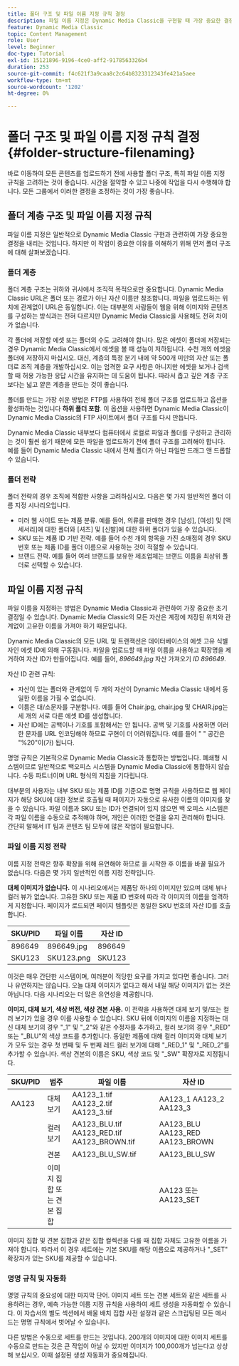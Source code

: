 ```yaml
---
title: 폴더 구조 및 파일 이름 지정 규칙 결정
description: 파일 이름 지정은 Dynamic Media Classic을 구현할 때 가장 중요한 결정을 내릴 수 있습니다. 폴더 구조도 마찬가지로 중요합니다. 폴더 구조 및 파일 이름을 사용하는 것이 중요하고 가능한 접근 방식에 대해 알아봅니다.
feature: Dynamic Media Classic
topic: Content Management
role: User
level: Beginner
doc-type: Tutorial
exl-id: 15121896-9196-4ce0-aff2-9178563326b4
duration: 253
source-git-commit: f4c621f3a9caa8c2c64b8323312343fe421a5aee
workflow-type: tm+mt
source-wordcount: '1202'
ht-degree: 0%

---
```


# 폴더 구조 및 파일 이름 지정 규칙 결정 {#folder-structure-filenaming}

바로 이동하여 모든 콘텐츠를 업로드하기 전에 사용할 폴더 구조, 특히 파일 이름 지정 규칙을 고려하는 것이 좋습니다. 시간을 절약할 수 있고 나중에 작업을 다시 수행해야 합니다. 모든 그룹에서 이러한 결정을 조정하는 것이 가장 좋습니다.

## 폴더 계층 구조 및 파일 이름 지정 규칙

파일 이름 지정은 일반적으로 Dynamic Media Classic 구현과 관련하여 가장 중요한 결정을 내리는 것입니다. 하지만 이 작업이 중요한 이유를 이해하기 위해 먼저 폴더 구조에 대해 살펴보겠습니다.

### 폴더 계층

폴더 계층 구조는 귀하와 귀사에서 조직적 목적으로만 중요합니다. Dynamic Media Classic URL은 폴더 또는 경로가 아닌 자산 이름만 참조합니다. 파일을 업로드하는 위치에 관계없이 URL은 동일합니다. 이는 대부분의 사람들이 웹을 위해 이미지와 콘텐츠를 구성하는 방식과는 전혀 다르지만 Dynamic Media Classic을 사용해도 전혀 차이가 없습니다.

각 폴더에 저장할 에셋 또는 폴더의 수도 고려해야 합니다. 많은 에셋이 폴더에 저장되는 경우 Dynamic Media Classic에서 에셋을 볼 때 성능이 저하됩니다. 수천 개의 에셋을 폴더에 저장하지 마십시오. 대신, 계층의 특정 분기 내에 약 500개 미만의 자산 또는 폴더로 조직 계층을 개발하십시오. 이는 엄격한 요구 사항은 아니지만 에셋을 보거나 검색할 때 허용 가능한 응답 시간을 유지하는 데 도움이 됩니다. 따라서 좁고 깊은 계층 구조보다는 넓고 얕은 계층을 만드는 것이 좋습니다.

폴더를 만드는 가장 쉬운 방법은 FTP를 사용하여 전체 폴더 구조를 업로드하고 옵션을 활성화하는 것입니다 **하위 폴더 포함**. 이 옵션을 사용하면 Dynamic Media Classic이 Dynamic Media Classic의 FTP 사이트에서 폴더 구조를 다시 만듭니다.

Dynamic Media Classic 내부보다 컴퓨터에서 로컬로 파일과 폴더를 구성하고 관리하는 것이 훨씬 쉽기 때문에 모든 파일을 업로드하기 전에 폴더 구조를 고려해야 합니다. 예를 들어 Dynamic Media Classic 내에서 전체 폴더가 아닌 파일만 드래그 앤 드롭할 수 있습니다.

### 폴더 전략

폴더 전략의 경우 조직에 적합한 사항을 고려하십시오. 다음은 몇 가지 일반적인 폴더 이름 지정 시나리오입니다.

- 미러 웹 사이트 또는 제품 분류. 예를 들어, 의류를 판매한 경우 [남성], [여성] 및 [액세서리]에 대한 폴더와 [셔츠] 및 [신발]에 대한 하위 폴더가 있을 수 있습니다.
- SKU 또는 제품 ID 기반 전략. 예를 들어 수천 개의 항목을 가진 소매점의 경우 SKU 번호 또는 제품 ID를 폴더 이름으로 사용하는 것이 적절할 수 있습니다.
- 브랜드 전략. 예를 들어 여러 브랜드를 보유한 제조업체는 브랜드 이름을 최상위 폴더로 선택할 수 있습니다.

## 파일 이름 지정 규칙

파일 이름을 지정하는 방법은 Dynamic Media Classic과 관련하여 가장 중요한 초기 결정일 수 있습니다. Dynamic Media Classic의 모든 자산은 계정에 저장된 위치와 관계없이 고유한 이름을 가져야 하기 때문입니다.

Dynamic Media Classic의 모든 URL 및 트랜잭션은 데이터베이스의 에셋 고유 식별자인 에셋 ID에 의해 구동됩니다. 파일을 업로드할 때 파일 이름을 사용하고 확장명을 제거하여 자산 ID가 만들어집니다. 예를 들어, _896649.jpg_ 자산 가져오기 _ID 896649_.

자산 ID 관련 규칙:

- 자산이 있는 폴더와 관계없이 두 개의 자산이 Dynamic Media Classic 내에서 동일한 이름을 가질 수 없습니다.
- 이름은 대/소문자를 구분합니다. 예를 들어 Chair.jpg, chair.jpg 및 CHAIR.jpg는 세 개의 서로 다른 에셋 ID를 생성합니다.
- 자산 ID에는 공백이나 기호를 포함해서는 안 됩니다. 공백 및 기호를 사용하면 이러한 문자를 URL 인코딩해야 하므로 구현이 더 어려워집니다. 예를 들어 &quot; &quot; 공간은 &quot;%20&quot;이(가) 됩니다.

명명 규칙은 기본적으로 Dynamic Media Classic과 통합하는 방법입니다. 폐쇄형 시스템이므로 일반적으로 백오피스 시스템을 Dynamic Media Classic에 통합하지 않습니다. 수동 파트너이며 URL 형식의 지침을 기다립니다.

대부분의 사용자는 내부 SKU 또는 제품 ID를 기준으로 명명 규칙을 사용하므로 웹 페이지가 해당 SKU에 대한 정보로 호출될 때 페이지가 자동으로 유사한 이름의 이미지를 찾을 수 있습니다. 파일 이름과 SKU 또는 ID가 연결되어 있지 않으면 백 오피스 시스템은 각 파일 이름을 수동으로 추적해야 하며, 개인은 이러한 연결을 유지 관리해야 합니다. 간단히 말해서 IT 팀과 콘텐츠 팀 모두에 많은 작업이 필요합니다.

### 파일 이름 지정 전략

이름 지정 전략은 향후 확장을 위해 유연해야 하므로 을 시작한 후 이름을 바꿀 필요가 없습니다. 다음은 몇 가지 일반적인 이름 지정 전략입니다.

**대체 이미지가 없습니다.** 이 시나리오에서는 제품당 하나의 이미지만 있으며 대체 뷰나 컬러 뷰가 없습니다. 고유한 SKU 또는 제품 ID 번호에 따라 각 이미지의 이름을 엄격하게 지정합니다. 페이지가 로드되면 페이지 템플릿은 동일한 SKU 번호의 자산 ID를 호출합니다.

| SKU/PID | 파일 이름 | 자산 ID |
| ------- | ---------- | -------- |
| 896649 | 896649.jpg | 896649 |
| SKU123 | SKU123.png | SKU123 |

이것은 매우 간단한 시스템이며, 여러분이 적당한 요구를 가지고 있다면 좋습니다. 그러나 유연하지는 않습니다. 오늘 대체 이미지가 없다고 해서 내일 해당 이미지가 없는 것은 아닙니다. 다음 시나리오는 더 많은 유연성을 제공합니다.

**이미지, 대체 보기, 색상 버전, 색상 견본 사용.** 이 전략을 사용하면 대체 보기 및/또는 컬러 보기가 있을 경우 이를 사용할 수 있습니다. SKU 뒤에 이미지의 이름을 지정하는 대신 대체 보기의 경우 &quot;_1&quot; 및 &quot;_2&quot;와 같은 수정자를 추가하고, 컬러 보기의 경우 &quot;_RED&quot; 또는 &quot;_BLU&quot;의 색상 코드를 추가합니다. 동일한 제품에 대해 컬러 이미지와 대체 보기가 모두 있는 경우 첫 번째 및 두 번째 레드 컬러 보기에 대해 &quot;_RED_1&quot; 및 &quot;_RED_2&quot;를 추가할 수 있습니다. 색상 견본의 이름은 SKU, 색상 코드 및 &quot;_SW&quot; 확장자로 지정됩니다.

| SKU/PID | 범주 | 파일 이름 | 자산 ID |
| ------- | ----------------------- | ------------------------------------------- | ------------------------------- |
| AA123 | 대체 보기 | AA123_1.tif AA123_2.tif AA123_3.tif | AA123_1 AA123_2 AA123_3 |
|         | 컬러 보기 | AA123_BLU.tif AA123_RED.tif AA123_BROWN.tif | AA123_BLU AA123_RED AA123_BROWN |
|         | 견본 | AA123_BLU_SW.tif | AA123_BLU_SW |
|         | 이미지 집합 또는 견본 집합 |                                             | AA123 또는 AA123_SET | — |

이미지 집합 및 견본 집합과 같은 집합 컬렉션을 다룰 때 집합 자체도 고유한 이름을 가져야 합니다. 따라서 이 경우 세트에는 기본 SKU를 해당 이름으로 제공하거나 &quot;_SET&quot; 확장자가 있는 SKU를 제공할 수 있습니다.

### 명명 규칙 및 자동화

명명 규칙의 중요성에 대한 마지막 단어. 이미지 세트 또는 견본 세트와 같은 세트를 사용하려는 경우, 예측 가능한 이름 지정 규칙을 사용하여 세트 생성을 자동화할 수 있습니다. 이 자습서의 별도 섹션에서 배울 배치 집합 사전 설정과 같은 스크립팅된 모든 메서드는 명명 규칙에서 벗어날 수 있습니다.

다른 방법은 수동으로 세트를 만드는 것입니다. 200개의 이미지에 대한 이미지 세트를 수동으로 만드는 것은 큰 작업이 아닐 수 있지만 이미지가 100,000개가 넘는다고 상상해 보십시오. 이때 설정된 생성 자동화가 중요해집니다.
